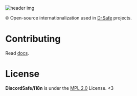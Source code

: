 ![header img](https://cdn.jsdelivr.net/gh/DiscordSafe/i18n/.github/header.png)

🌐 Open-source internationalization used in [D-Safe](https://discordsafe.com) projects.

# Contributing
Read [docs](https://docs.discordsafe.com/docs/translators/guide).

# License
**DiscordSafe/i18n** is under the [MPL 2.0](./LICENSE) License. <3